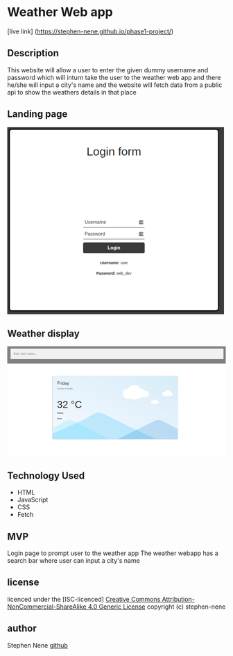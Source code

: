 # Weather Web app

[live link] (https://stephen-nene.github.io/phase1-project/)

## Description
This website will allow a user to enter the given dummy username and password which will inturn take the user to the weather web app and there he/she will input a city's name and the website will fetch data from a public api to show the weathers details in that place
## Landing page
![landing page](https://github.com/stephen-nene/phase1-project/blob/main/images/landing-page.png?raw=true)

## Weather display
![weather web-app](https://github.com/stephen-nene/phase1-project/blob/main/images/webapp.png?raw=true)

## Technology Used
- HTML
- JavaScript
- CSS
- Fetch

## MVP 
Login page to prompt user to the weather app
The weather webapp has a search bar where user can input a city's name

## license
licenced under the [ISC-licenced]
[Creative Commons Attribution-NonCommercial-ShareAlike 4.0 Generic License](https://creativecommons.org/licenses/by-nc-sa/4.0/legalcode)
copyright (c) stephen-nene

## author
Stephen Nene
[github](https://github.com/stephen-nene)

